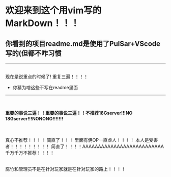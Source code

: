 # 欢迎来到这个用vim写的MarkDown！！！
## 你看到的项目**readme.md**是使用了PulSar+VScode写的(但都不咋习惯



--------



<br>
现在是说重点的时候了!
重复三遍！！！！

* 你猜为啥这些不写在readme里面

----------------------------------------------------------
<br>

**重要的事说三遍！！重要的事说三遍！！不推荐18Gserver!!!NO 18Gserver!!!NONONO!!!!!!!**

<br><br>
真心不推荐！！！！
简直了！！！
里面有俩OP一直虐人！！！！
本人是受害者！！！！！！！！！
简直了！！！！AAAAAAAAAAAAAAAAAAAAAAAAAA
千万千万不推荐！！！！



<br>
腐竹和管理员不是在针对玩家就是在针对玩家的路上！！！！
